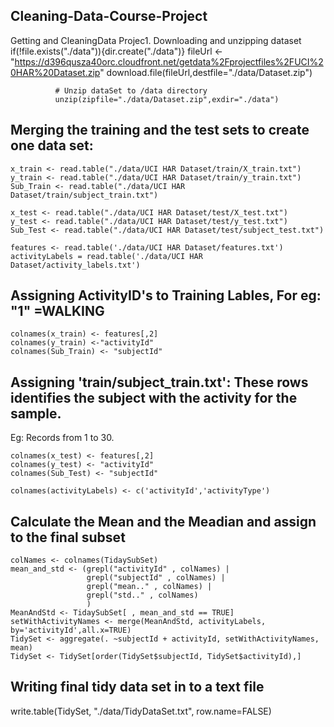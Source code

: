 ## Cleaning-Data-Course-Project
Getting and CleaningData Projec1. Downloading and unzipping dataset
			  if(!file.exists("./data")){dir.create("./data")}
			  fileUrl <- "https://d396qusza40orc.cloudfront.net/getdata%2Fprojectfiles%2FUCI%20HAR%20Dataset.zip"
			  download.file(fileUrl,destfile="./data/Dataset.zip")
			  
			  # Unzip dataSet to /data directory
			  unzip(zipfile="./data/Dataset.zip",exdir="./data")
  
## Merging the training and the test sets to create one data set:

	x_train <- read.table("./data/UCI HAR Dataset/train/X_train.txt")
	y_train <- read.table("./data/UCI HAR Dataset/train/y_train.txt")
	Sub_Train <- read.table("./data/UCI HAR Dataset/train/subject_train.txt")

	x_test <- read.table("./data/UCI HAR Dataset/test/X_test.txt")
	y_test <- read.table("./data/UCI HAR Dataset/test/y_test.txt")
	Sub_Test <- read.table("./data/UCI HAR Dataset/test/subject_test.txt")

	features <- read.table('./data/UCI HAR Dataset/features.txt')
	activityLabels = read.table('./data/UCI HAR Dataset/activity_labels.txt')

## Assigning ActivityID's to Training Lables, For eg: "1" =WALKING
	colnames(x_train) <- features[,2] 
	colnames(y_train) <-"activityId"
	colnames(Sub_Train) <- "subjectId"

## Assigning 'train/subject_train.txt': These rows identifies the subject with the  activity for the sample. 
   Eg: Records from 1 to 30.
		  
	colnames(x_test) <- features[,2] 
	colnames(y_test) <- "activityId"
	colnames(Sub_Test) <- "subjectId"
		  
	colnames(activityLabels) <- c('activityId','activityType')
## Calculate the Mean and the Meadian and assign to the final subset

	colNames <- colnames(TidaySubSet)
	mean_and_std <- (grepl("activityId" , colNames) | 
					 grepl("subjectId" , colNames) | 
					 grepl("mean.." , colNames) | 
					 grepl("std.." , colNames) 
					 )
	MeanAndStd <- TidaySubSet[ , mean_and_std == TRUE]
	setWithActivityNames <- merge(MeanAndStd, activityLabels, by='activityId',all.x=TRUE)
	TidySet <- aggregate(. ~subjectId + activityId, setWithActivityNames, mean)
	TidySet <- TidySet[order(TidySet$subjectId, TidySet$activityId),]
##  Writing final tidy data set in to a text file
write.table(TidySet, "./data/TidyDataSet.txt", row.name=FALSE)
